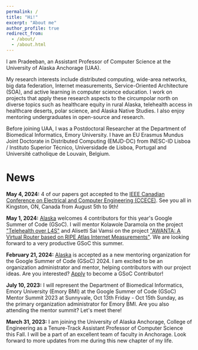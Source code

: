 ```yaml
---
permalink: /
title: "Hi!"
excerpt: "About me"
author_profile: true
redirect_from: 
  - /about/
  - /about.html
---
```


I am Pradeeban, an Assistant Professor of Computer Science at the University of Alaska Anchorage (UAA). 

My research interests include distributed computing, wide-area networks, big data federation, Internet measurements, Service-Oriented Architecture (SOA), and active learning in computer science education. I work on projects that apply these research aspects to the circumpolar north on diverse topics such as healthcare equity in rural Alaska, telehealth access in healthcare deserts, polar science, and Alaska Native Studies. I also enjoy mentoring undergraduates in open-source and research.

Before joining UAA, I was a Postdoctoral Researcher at the Department of Biomedical Informatics, Emory University. I have an EU Erasmus Mundus Joint Doctorate in Distributed Computing (EMJD-DC) from INESC-ID Lisboa / Instituto Superior Técnico, Universidade de Lisboa, Portugal and Université catholique de Louvain, Belgium. 


News
======
**May 4, 2024:** 4 of our papers got accepted to the [IEEE Canadian Conference on Electrical and Computer Engineering (CCECE)](https://ccece2024.ieee.ca). See you all in Kingston, ON, Canada from August 5th to 9th!

**May 1, 2024:** [Alaska](https://github.com/uaanchorage/GSoC/) welcomes 4 contributors for this year's Google Summer of Code (GSoC). I will mentor Kolawole Daramola on the project ["Telehealth over L4S"](https://github.com/KathiraveluLab/L4SBOA) and Alisetti Sai Vamsi on the project ["AWANTA: A Virtual Router based on RIPE Atlas Internet Measurements"](https://github.com/KathiraveluLab/AWANTA/). We are looking forward to a very productive GSoC this summer.

**February 21, 2024:** [Alaska](https://github.com/uaanchorage/GSoC/) is accepted as a new mentoring organization for the Google Summer of Code (GSoC) 2024. I am excited to be an organization administrator and mentor, helping contributors with our project ideas. Are you interested? [Apply](https://summerofcode.withgoogle.com/) to become a GSoC Contributor!

**July 10, 2023:** I will represent the Department of Biomedical Informatics, Emory University (Emory BMI) at the Google Summer of Code (GSoC) Mentor Summit 2023 at Sunnyvale, Oct 13th Friday - Oct 15th Sunday, as the primary organization administrator for Emory BMI. Are you also attending the mentor summit? Let's meet there!

**March 31, 2023:** I am joining the University of Alaska Anchorage, College of Engineering as a Tenure-Track Assistant Professor of Computer Science this Fall. I will be a part of an excellent team of faculty in Anchorage. Look forward to more updates from me during this new chapter of my life.
